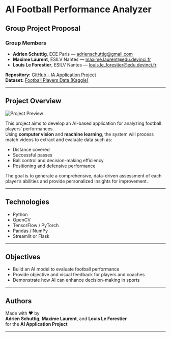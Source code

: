# AI Football Performance Analyzer

## Group Project Proposal

### Group Members
- **Adrien Schuttig**, ECE Paris — [adrienschuttig@gmail.com](mailto:adrienschuttig@gmail.com)  
- **Maxime Laurent**, ESILV Nantes — [maxime.laurent@edu.devinci.fr](mailto:maxime.laurent@edu.devinci.fr)  
- **Louis Le Forestier**, ESILV Nantes — [louis.le_forestier@edu.devinci.fr](mailto:louis.le_forestier@edu.devinci.fr)

**Repository:** [GitHub - IA Application Project](https://github.com/louislefo/IA-Application-Project-Louis_Maxime_Adrien)  
**Dataset:** [Football Players Data (Kaggle)](https://www.kaggle.com/datasets/maso0dahmed/football-players-data)

---

## Project Overview

![Project Preview](https://www.google.com/url?sa=i&url=https%3A%2F%2Fwww.franceinfo.fr%2Fsports%2Ffoot%2Fligue-des-champions%2Ffinale%2Fle-psg-remporte-la-premiere-ligue-des-champions-de-son-histoire-apres-son-ecrasante-victoire-contre-l-inter-milan-en-finale_7283880.html&psig=AOvVaw242oFEWa2DId-rpTTJw-dY&ust=1761473961566000&source=images&cd=vfe&opi=89978449&ved=0CBUQjRxqFwoTCLDq-oOQv5ADFQAAAAAdAAAAABAE)


This project aims to develop an AI-based application for analyzing football players’ performances.  
Using **computer vision** and **machine learning**, the system will process match videos to extract and evaluate data such as:

- Distance covered  
- Successful passes  
- Ball control and decision-making efficiency  
- Positioning and defensive performance  

The goal is to generate a comprehensive, data-driven assessment of each player’s abilities and provide personalized insights for improvement.

---

## Technologies

- Python  
- OpenCV  
- TensorFlow / PyTorch  
- Pandas / NumPy  
- Streamlit or Flask  

---

## Objectives

- Build an AI model to evaluate football performance  
- Provide objective and visual feedback for players and coaches  
- Demonstrate how AI can enhance decision-making in sports

---

## Authors

Made with ❤️ by  
**Adrien Schuttig**, **Maxime Laurent**, and **Louis Le Forestier**  
for the **AI Application Project**

---
